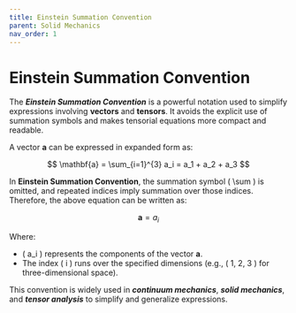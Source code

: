 ```yaml
---
title: Einstein Summation Convention
parent: Solid Mechanics
nav_order: 1
---
```


# **Einstein Summation Convention**

The **_Einstein Summation Convention_** is a powerful notation used to simplify expressions involving **vectors** and **tensors**. It avoids the explicit use of summation symbols and makes tensorial equations more compact and readable.

A vector **a** can be expressed in expanded form as:

$$
\mathbf{a} = \sum_{i=1}^{3} a_i = a_1 + a_2 + a_3
$$

In **Einstein Summation Convention**, the summation symbol \( \sum \) is omitted, and repeated indices imply summation over those indices. Therefore, the above equation can be written as:

$$
\mathbf{a} = a_i
$$

Where:

- \( a_i \) represents the components of the vector **a**.  
- The index \( i \) runs over the specified dimensions (e.g., \( 1, 2, 3 \) for three-dimensional space).  

This convention is widely used in **_continuum mechanics_**, **_solid mechanics_**, and **_tensor analysis_** to simplify and generalize expressions.
